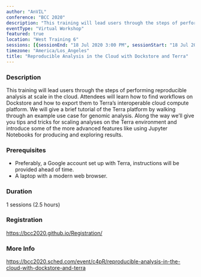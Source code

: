 ```yaml
---
author: "AnVIL"
conference: "BCC 2020"
description: "This training will lead users through the steps of performing reproducible genomic analysis at scale in the cloud with Dockstore and Terra."
eventType: "Virtual Workshop"
featured: true
location: "West Training 6"
sessions: [{sessionEnd: "18 Jul 2020 3:00 PM", sessionStart: "18 Jul 2020 12:31 PM"}]
timezone: "America/Los_Angeles"
title: "Reproducible Analysis in the Cloud with Dockstore and Terra"
---
```


<event-hero></event-hero>

### Description

This training will lead users through the steps of performing reproducible analysis at scale in the cloud. Attendees will learn how to find workflows on Dockstore and how to export them to Terra’s interoperable cloud compute platform. We will give a brief tutorial of the Terra platform by walking through an example use case for genomic analysis. Along the way we’ll give you tips and tricks for scaling analyses on the Terra environment and introduce some of the more advanced features like using Jupyter Notebooks for producing and exploring results.

### Prerequisites

* Preferably, a Google account set up with Terra, instructions will be provided ahead of time.
* A laptop with a modern web browser.

### Duration

1 sessions (2.5 hours)

### Registration

https://bcc2020.github.io/Registration/

### More Info

https://bcc2020.sched.com/event/c4pR/reproducible-analysis-in-the-cloud-with-dockstore-and-terra
